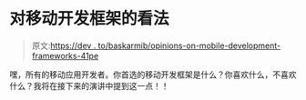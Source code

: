 # 对移动开发框架的看法

> 原文:[https://dev . to/baskarmib/opinions-on-mobile-development-frameworks-41pe](https://dev.to/baskarmib/opinions-on-mobile-development-frameworks-41pe)

嘿，所有的移动应用开发者。你首选的移动开发框架是什么？你喜欢什么，不喜欢什么？我将在接下来的演讲中提到这一点！！